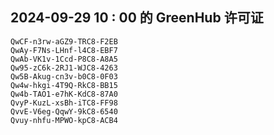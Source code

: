 ## 2024-09-29 10 : 00 的 GreenHub 许可证
```
QwCF-n3rw-aGZ9-TRC8-F2EB
QwAy-F7Ns-LHnf-l4C8-EBF7
QwAb-VK1v-1Ccd-P8C8-A8A5
Qw95-zC6k-2RJ1-WJC8-4263
Qw5B-Akug-cn3v-b0C8-0F03
Qw4w-hkgi-4T9Q-RkC8-BB15
Qw4b-TAO1-e7hK-KdC8-87A0
QvyP-KuzL-xsBh-iTC8-FF98
QvvE-V6eg-QqwY-9kC8-6540
Qvuy-nhfu-MPWO-kpC8-ACB4
```
